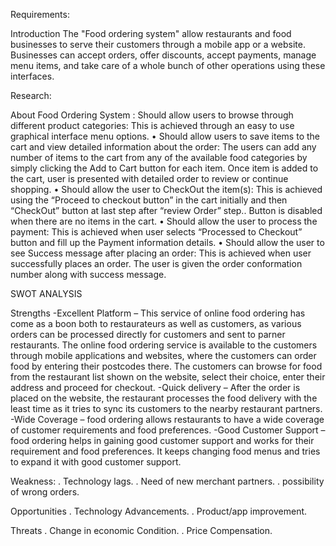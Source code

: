 Requirements:

Introduction The "Food ordering system" allow restaurants and food businesses to serve their customers through a mobile app or a website. Businesses can accept orders, offer discounts, accept payments, manage menu items, and take care of a whole bunch of other operations using these interfaces.

Research:

About Food Ordering System :
Should allow users to browse through different product categories: This is achieved through
an easy to use graphical interface menu options.
• Should allow users to save items to the cart and view detailed information about the order:
The users can add any number of items to the cart from any of the available food categories by
simply clicking the Add to Cart button for each item. Once item is added to the cart, user is
presented with detailed order to review or continue shopping.
• Should allow the user to CheckOut the item(s): This is achieved using the “Proceed to checkout
button” in the cart initially and then “CheckOut” button at last step after “review Order” step..
Button is disabled when there are no items in the cart.
• Should allow the user to process the payment: This is achieved when user selects “Processed to
Checkout” button and fill up the Payment information details.
• Should allow the user to see Success message after placing an order: This is achieved when
user successfully places an order. The user is given the order conformation number along with
success message.

SWOT ANALYSIS

Strengths
-Excellent Platform – This service of online food ordering has come as a boon both to restaurateurs as well as customers, as various orders can be processed directly for customers and sent to parner restaurants. The online food ordering service is available to the customers through mobile applications and websites, where the customers can order food by entering their postcodes there. The customers can browse for food from the restaurant list shown on the website, select their choice, enter their address and proceed for checkout.
-Quick delivery – After the order is placed on the website, the restaurant processes the food delivery with the least time as it tries to sync its customers to the nearby restaurant partners.
-Wide Coverage –  food ordering allows restaurants to have a wide coverage of customer requirements and food preferences.
-Good Customer Support –  food ordering helps in gaining good customer support and works for their requirement and food preferences. It keeps changing food menus and tries to expand it with good customer support.

Weakness:
. Technology lags.
. Need of new merchant partners.
. possibility of wrong orders.

Opportunities
. Technology Advancements.
. Product/app improvement.

Threats
. Change in economic Condition.
. Price Compensation.



